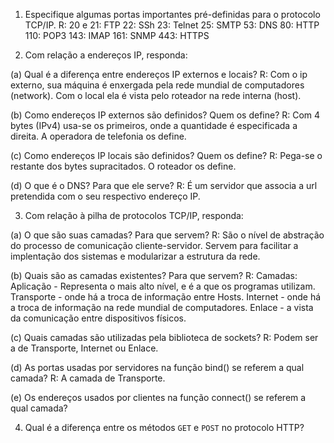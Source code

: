 1. Especifique algumas portas importantes pré-definidas para o protocolo TCP/IP.
R:	20 e 21: FTP
	22: SSh
	23: Telnet
	25: SMTP
	53: DNS
	80: HTTP
	110: POP3
	143: IMAP
	161: SNMP
	443: HTTPS

2. Com relação a endereços IP, responda:

(a) Qual é a diferença entre endereços IP externos e locais?
R:	Com o ip externo, sua máquina é enxergada pela rede mundial de computadores (network). Com o local ela é vista pelo roteador na rede interna (host).

(b) Como endereços IP externos são definidos? Quem os define?
R:	Com 4 bytes (IPv4) usa-se os primeiros, onde a quantidade é especificada a direita. A operadora de telefonia os define.

(c) Como endereços IP locais são definidos? Quem os define?
R:	Pega-se o restante dos bytes supracitados. O roteador os define.

(d) O que é o DNS? Para que ele serve?
R: É um servidor que associa a url pretendida com o seu respectivo endereço IP.

3. Com relação à pilha de protocolos TCP/IP, responda:

(a) O que são suas camadas? Para que servem?
R:	São o nível de abstração do processo de comunicação cliente-servidor. Servem para facilitar a implentação dos sistemas e modularizar a estrutura da rede.

(b) Quais são as camadas existentes? Para que servem?
R:	Camadas:
	Aplicação - Representa o mais alto nível, e é a que os programas utilizam.
	Transporte - onde há a troca de informação entre Hosts.
	Internet - onde há a troca de informação na rede mundial de computadores.
	Enlace - a vista da comunicação entre dispositivos físicos.
		
(c) Quais camadas são utilizadas pela biblioteca de sockets?
R:	Podem ser a de Transporte, Internet ou Enlace.

(d) As portas usadas por servidores na função bind() se referem a qual camada?
R:	A camada de Transporte.

(e) Os endereços usados por clientes na função connect() se referem a qual camada?

4. Qual é a diferença entre os métodos `GET` e `POST` no protocolo HTTP?
